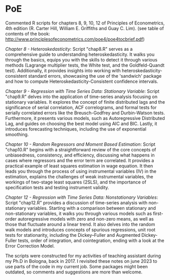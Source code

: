 # PoE
Commented R scripts for chapters 8, 9, 10, 12 of Principles of Econometrics, 4th edition (R. Carter Hill, William E. Griffiths and Guay C. Lim). 
(see table of contents of the book: http://www.principlesofeconometrics.com/poe4/poe4tocbrief.pdf)

_Chapter 8 - Heteroskedasticity_: Script "chap8.R" serves as a comprehensive guide to understanding heteroskedasticity. It walks you through the basics, equips you with the skills to detect it through various methods (Lagrange multiplier tests, the White test, and the Goldfeld-Quandt test). Additionally, it provides insights into working with heteroskedasticity-consistent standard errors, showcasing the use of the 'sandwich' package and how to compute Heteroskedasticity-Consistent confidence intervals.

_Chapter 9 - Regression with Time Series Data: Stationary Variable_: Script "chap9.R" delves into the application of time-series analysis focusing on stationary variables. It explores the concept of finite distributed lags and the significance of serial correlation, ACF correlograms, and formal tests for serially correlated errors like the Breusch-Godfrey and Durbin-Watson tests. Furthermore, it presents various models, such as Autoregressive Distributed Lag, and guides on choosing the best model using AIC and BIC. Lastly, it introduces forecasting techniques, including the use of exponential smoothing.

_Chapter 10 - Random Regressors and Moment Based Estimation_: Script "chap10.R" begins with a straightforward review of the core concepts of unbiasedness, consistency, and efficiency, discussing what happens in cases where regressors and the error term are correlated. It provides a practical example of least squares estimation in wage equation. It then leads you through the process of using instrumental variables (IV) in the estimation, explains the challenges of weak instrumental variables, the workings of two-stage least squares (2SLS), and the importance of specification tests and testing instrument validity.

_Chapter 12 - Regression with Time Series Data: Nonstationary Variables_: Script "chap12.R" provides a discussion of time-series analysis with non-stationary variables. Starting with a comparison between stationary and non-stationary variables, it walks you through various models such as first-order autoregressive models with zero and non-zero means, as well as those that fluctuate around a linear trend. It also delves into the random walk models and introduces concepts of spurious regressions, unit root tests for stationarity, including the Dickey–Fuller and Augmented Dickey-Fuller tests, order of integration, and cointegration, ending with a look at the Error Correction Model.

The scripts were constructed for my activities of teaching assistant during my Ph.D in Bologna, back in 2017. I revisited these notes on june 2023 to use parts of the code in my current job. Some packages might been outdated, so comments and suggestions are more than welcome.
